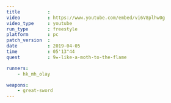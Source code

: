 ```yaml
---
title          :
video          : https://www.youtube.com/embed/vi6V8plhw0g
video_type     : youtube
run_type       : freestyle
platform       : pc
patch_version  :
date           : 2019-04-05
time           : 05'13"44
quest          : 9★-like-a-moth-to-the-flame

runners:
    - hk_mh_olay

weapons:
    - great-sword
---
```


